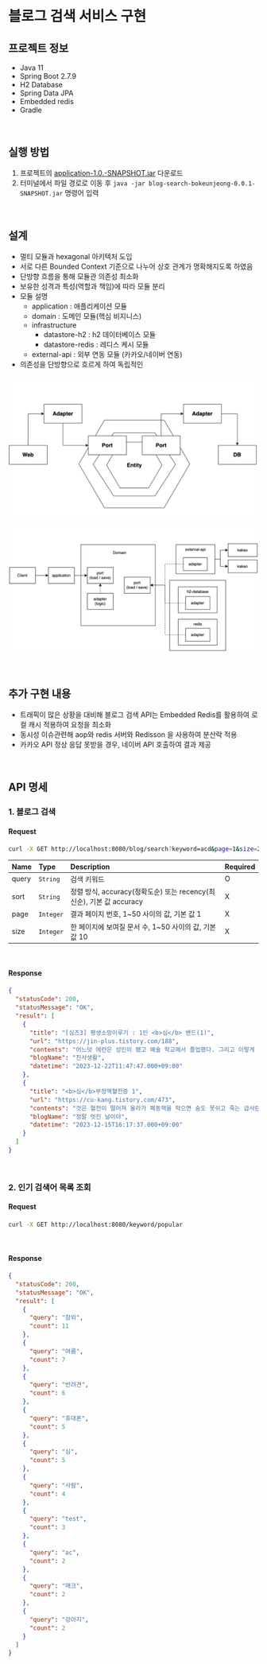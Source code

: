 # 블로그 검색 서비스 구현 #

## 프로젝트 정보
- Java 11
- Spring Boot 2.7.9
- H2 Database
- Spring Data JPA
- Embedded redis
- Gradle
 
<br>

## 실행 방법
1. 프로젝트의 [application-1.0.-SNAPSHOT.jar](https://github.com/ldonghee/BlogSearch/blob/master/application-1.0-SNAPSHOT.jar) 다운로드
2. 터미널에서 파일 경로로 이동 후 `java -jar blog-search-bokeunjeong-0.0.1-SNAPSHOT.jar` 명령어 입력

<br>

## 설계
- 멀티 모듈과 hexagonal 아키텍처 도입
- 서로 다른 Bounded Context 기준으로 나누어 상호 관계가 명확해지도록 하였음
- 단방향 흐름을 통해 모듈관 의존성 최소화
- 보유한 성격과 특성(역할과 책임)에 따라 모듈 분리 
- 모듈 설명
  - application : 애플리케이션 모듈
  - domain : 도메인 모듈(핵심 비지니스)
  - infrastructure 
    - datastore-h2 : h2 데이터베이스 모듈
    - datastore-redis : 레디스 케시 모듈
  - external-api : 외부 연동 모듈 (카카오/네이버 연동)
- 의존성을 단방향으로 흐르게 하여 독립적인

![hexagonal 아키텍처](images/hexagonal.png)

![시스템 설계](images/architecture.png)

<br>

## 추가 구현 내용
- 트래픽이 많은 상황을 대비해 블로그 검색 API는 Embedded Redis를 활용하여 로컬 캐시 적용하여 요청을 최소화
- 동시성 이슈관련해 aop와 redis 서버와 Redisson 을 사용하여 분산락 적용 
- 카카오 API 정상 응답 못받을 경우, 네이버 API 호출하여 결과 제공


<br>

## API 명세
### 1. 블로그 검색
#### Request
```bash
curl -X GET http://localhost:8080/blog/search?keyword=acd&page=1&size=2&sort=accuracy
```
| Name  | Type      | Description                                                  | Required |
|:------| :-------- | :----------------------------------------------------------- | :------- |
| query | `String`  | 검색 키워드                                                  | O        |
| sort  | `String`  | 정렬 방식, accuracy(정확도순) 또는 recency(최신순), 기본 값 accuracy | X        |
| page  | `Integer` | 결과 페이지 번호, 1~50 사이의 값, 기본 값 1                  | X        |
| size  | `Integer` | 한 페이지에 보여질 문서 수, 1~50 사이의 값, 기본 값 10       | X        |

<br />

#### Response
```json
{
  "statusCode": 200,
  "statusMessage": "OK",
  "result": [
    {
      "title": "[심즈3] 평생소망이루기 : 1인 <b>심</b> 밴드(1)",
      "url": "https://jin-plus.tistory.com/188",
      "contents": "어느덧 에런은 성인이 됐고 예술 학교에서 졸업했다. 그리고 이렇게 평생 소망을 선택할 수 있는 화면이 뜸. 에런의 평생 소망은 바로 &#39;1인 <b>심</b> 밴드&#39;다. 이어 &#39;르프로마쥬 예술 학교&#39;를 졸업했는다는 메시지와 함께 에런은 어딘가에서 졸업 가운을 입고 나타난다 ㅋㅋㅋ 집에 오자마자 얼굴부터 손봐주려 했다. 사실...",
      "blogName": "진사생활",
      "datetime": "2023-12-22T11:47:47.000+09:00"
    },
    {
      "title": "<b>심</b>부정맥혈전증 1",
      "url": "https://cu-kang.tistory.com/473",
      "contents": "것은 혈전이 떨어져 올라가 폐동맥을 막으면 숨도 못쉬고 죽는 급사란다 아직까지 죽지는 않았으니 그나마 천만다행이다~ㅋ 인터넷 지식인으로 폭풍 검색하니 <b>심</b>부정맥혈전증이란다 골든타임이 72시간이란다 한 쪽 다리만 붓는 느낌이 든다면 얼른 병원으로 달려 가란다 더욱이 운동은 증상을 악화시키니 금물이란다...",
      "blogName": "정말 멋진 날이야",
      "datetime": "2023-12-15T16:17:37.000+09:00"
    }
  ]
}
```

<br/>

### 2. 인기 검색어 목록 조회

#### Request
```bash
curl -X GET http://localhost:8080/keyword/popular
```

<br/>

#### Response
```json
{
  "statusCode": 200,
  "statusMessage": "OK",
  "result": [
    {
      "query": "참외",
      "count": 11
    },
    {
      "query": "여름",
      "count": 7
    },
    {
      "query": "반려견",
      "count": 6
    },
    {
      "query": "휴대폰",
      "count": 5
    },
    {
      "query": "심",
      "count": 5
    },
    {
      "query": "사람",
      "count": 4
    },
    {
      "query": "test",
      "count": 3
    },
    {
      "query": "ac",
      "count": 2
    },
    {
      "query": "매크",
      "count": 2
    },
    {
      "query": "강아지",
      "count": 2
    }
  ]
}
```

<br/>